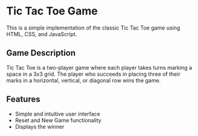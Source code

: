 # Tic Tac Toe Game

This is a simple implementation of the classic Tic Tac Toe game using HTML, CSS, and JavaScript.



## Game Description

Tic Tac Toe is a two-player game where each player takes turns marking a space in a 3x3 grid. The player who succeeds in placing three of their marks in a horizontal, vertical, or diagonal row wins the game.

## Features

- Simple and intuitive user interface
- Reset and New Game functionality
- Displays the winner


